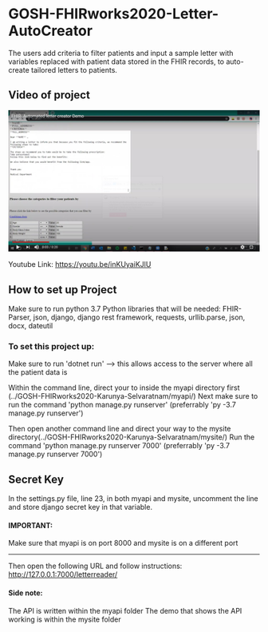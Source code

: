 # GOSH-FHIRworks2020-Letter-AutoCreator
The users add criteria to filter patients and input a sample letter with variables replaced with patient data stored in the FHIR records, to auto-create tailored letters to patients.

## Video of project
[![Image of FHIRDemo](https://github.com/karunya30/GOSH-FHIRworks2020-Letter-AutoCreator/blob/master/FHIR.JPG)](https://youtu.be/inKUyaiKJlU)

Youtube Link: https://youtu.be/inKUyaiKJlU

## How to set up Project

Make sure to run python 3.7
Python libraries that will be needed: FHIR-Parser, json, django, django rest framework, requests, urllib.parse, json, docx, dateutil

### To set this project up:
Make sure to run 'dotnet run' --> this allows access to the server where all the patient data is

Within the command line, direct your to inside the myapi directory first (../GOSH-FHIRworks2020-Karunya-Selvaratnam/myapi/)
Next make sure to run the command 'python manage.py runserver' (preferrably 'py -3.7 manage.py runserver')

Then open another command line and direct your way to the mysite directory(../GOSH-FHIRworks2020-Karunya-Selvaratnam/mysite/)
Run the command 'python manage.py runserver 7000' (preferrably 'py -3.7 manage.py runserver 7000')

## Secret Key
In the settings.py file, line 23, in both myapi and mysite, uncomment the line and store django secret key in that variable. 

#### IMPORTANT:
Make sure that myapi is on port 8000 and mysite is on a different port 

------------------------------------------------------------------------------
Then open the following URL and follow instructions:
http://127.0.0.1:7000/letterreader/


#### Side note:
The API is written within the myapi folder
The demo that shows the API working is within the mysite folder
